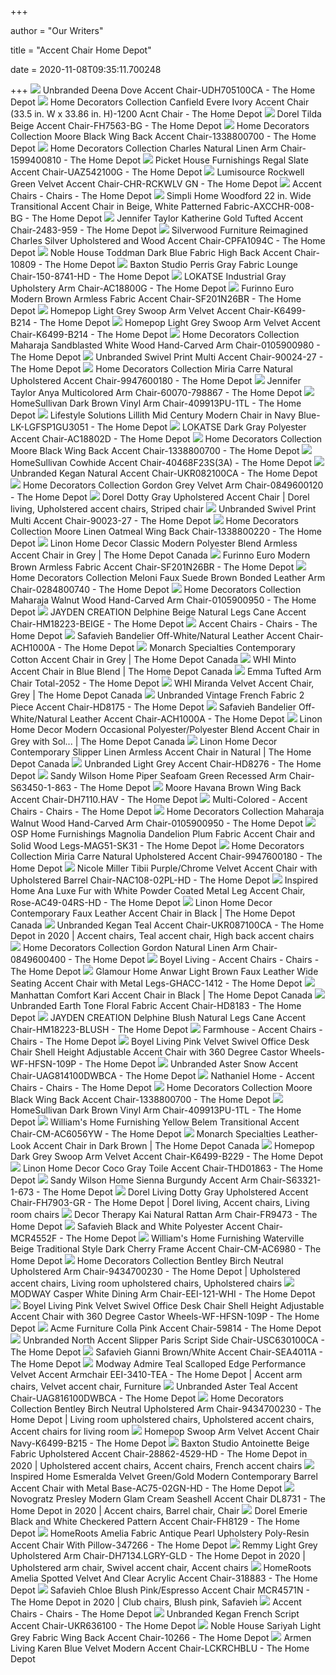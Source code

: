 +++
        
author = "Our Writers"
        
title = "Accent Chair Home Depot"
        
date = 2020-11-08T09:35:11.700248
        
+++
[ ![](https://images.homedepot-static.com/productImages/88b26e47-c85b-4aaa-8af1-6bf014a7af9e/svn/dove-accent-chairs-udh705100ca-64_600.jpg)](https://images.homedepot-static.com/productImages/88b26e47-c85b-4aaa-8af1-6bf014a7af9e/svn/dove-accent-chairs-udh705100ca-64_600.jpg) Unbranded Deena Dove Accent Chair-UDH705100CA - The Home Depot
[ ![](https://images.homedepot-static.com/productImages/2e021a46-3432-4fd3-8990-6a6e0522c712/svn/evere-ivory-home-decorators-collection-accent-chairs-1200-acnt-chair-64_600.jpg)](https://images.homedepot-static.com/productImages/2e021a46-3432-4fd3-8990-6a6e0522c712/svn/evere-ivory-home-decorators-collection-accent-chairs-1200-acnt-chair-64_600.jpg) Home Decorators Collection Canfield Evere Ivory Accent Chair (33.5 in. W x  33.86 in. H)-1200 Acnt Chair - The Home Depot
[ ![](https://images.homedepot-static.com/productImages/919dda89-1ece-498b-b3c1-b996a6a93e31/svn/beige-dorel-accent-chairs-fh7563-bg-64_600.jpg)](https://images.homedepot-static.com/productImages/919dda89-1ece-498b-b3c1-b996a6a93e31/svn/beige-dorel-accent-chairs-fh7563-bg-64_600.jpg) Dorel Tilda Beige Accent Chair-FH7563-BG - The Home Depot
[ ![](https://images.homedepot-static.com/productImages/4a9db7c4-1e58-4bdc-86cd-fcf249f0e6b4/svn/black-espresso-home-decorators-collection-accent-chairs-1338800700-64_600.jpg)](https://images.homedepot-static.com/productImages/4a9db7c4-1e58-4bdc-86cd-fcf249f0e6b4/svn/black-espresso-home-decorators-collection-accent-chairs-1338800700-64_600.jpg) Home Decorators Collection Moore Black Wing Back Accent Chair-1338800700 -  The Home Depot
[ ![](https://images.homedepot-static.com/productImages/a49f5568-bfd9-4da3-bf1a-3cbe873f089c/svn/natural-linen-home-decorators-collection-accent-chairs-1599400810-64_600.jpg)](https://images.homedepot-static.com/productImages/a49f5568-bfd9-4da3-bf1a-3cbe873f089c/svn/natural-linen-home-decorators-collection-accent-chairs-1599400810-64_600.jpg) Home Decorators Collection Charles Natural Linen Arm Chair-1599400810 - The Home  Depot
[ ![](https://images.homedepot-static.com/productImages/1b8b6b21-882f-4a0b-b817-7f9b8233db9b/svn/slate-with-distressed-base-accent-chairs-uaz542100g-64_600.jpg)](https://images.homedepot-static.com/productImages/1b8b6b21-882f-4a0b-b817-7f9b8233db9b/svn/slate-with-distressed-base-accent-chairs-uaz542100g-64_600.jpg) Picket House Furnishings Regal Slate Accent Chair-UAZ542100G - The Home  Depot
[ ![](https://images.homedepot-static.com/productImages/1398df60-f350-40c9-a372-0893419f97c5/svn/green-lumisource-accent-chairs-chr-rckwlv-gn-66_600.jpg)](https://images.homedepot-static.com/productImages/1398df60-f350-40c9-a372-0893419f97c5/svn/green-lumisource-accent-chairs-chr-rckwlv-gn-66_600.jpg) Lumisource Rockwell Green Velvet Accent Chair-CHR-RCKWLV GN - The Home Depot
[ ![](https://images.homedepot-static.com/productImages/aff85fcf-50ce-4d4e-ac72-fcf389b26dc2/svn/heather-grey-lifestyle-solutions-accent-chairs-lk-lgfsp1gu3073-64_1000.jpg)](https://images.homedepot-static.com/productImages/aff85fcf-50ce-4d4e-ac72-fcf389b26dc2/svn/heather-grey-lifestyle-solutions-accent-chairs-lk-lgfsp1gu3073-64_1000.jpg) Accent Chairs - Chairs - The Home Depot
[ ![](https://images.homedepot-static.com/productImages/e9efb5be-52bf-4fc3-837e-8aedffe5e025/svn/beige-and-white-pattern-simpli-home-accent-chairs-axcchr-008-bg-64_600.jpg)](https://images.homedepot-static.com/productImages/e9efb5be-52bf-4fc3-837e-8aedffe5e025/svn/beige-and-white-pattern-simpli-home-accent-chairs-axcchr-008-bg-64_600.jpg) Simpli Home Woodford 22 in. Wide Transitional Accent Chair in Beige, White  Patterned Fabric-AXCCHR-008-BG - The Home Depot
[ ![](https://images.homedepot-static.com/productImages/8519f55c-581c-4c00-b5fc-ff966c073f9f/svn/gold-jennifer-taylor-accent-chairs-2483-959-64_600.jpg)](https://images.homedepot-static.com/productImages/8519f55c-581c-4c00-b5fc-ff966c073f9f/svn/gold-jennifer-taylor-accent-chairs-2483-959-64_600.jpg) Jennifer Taylor Katherine Gold Tufted Accent Chair-2483-959 - The Home Depot
[ ![](https://images.homedepot-static.com/productImages/7fd0f74b-75f5-41d0-bf21-fa6b2074c1b9/svn/silver-silverwood-furniture-reimagined-accent-chairs-cpfa1094c-64_600.jpg)](https://images.homedepot-static.com/productImages/7fd0f74b-75f5-41d0-bf21-fa6b2074c1b9/svn/silver-silverwood-furniture-reimagined-accent-chairs-cpfa1094c-64_600.jpg) Silverwood Furniture Reimagined Charles Silver Upholstered and Wood Accent  Chair-CPFA1094C - The Home Depot
[ ![](https://images.homedepot-static.com/productImages/d96b6644-ccc6-4035-9eee-8c251a8097ca/svn/dark-blue-noble-house-accent-chairs-10809-64_600.jpg)](https://images.homedepot-static.com/productImages/d96b6644-ccc6-4035-9eee-8c251a8097ca/svn/dark-blue-noble-house-accent-chairs-10809-64_600.jpg) Noble House Toddman Dark Blue Fabric High Back Accent Chair-10809 - The Home  Depot
[ ![](https://images.homedepot-static.com/productImages/aa3540c1-61d5-4fbc-ac49-0d7a715e1801/svn/gray-baxton-studio-accent-chairs-150-8741-hd-31_600.jpg)](https://images.homedepot-static.com/productImages/aa3540c1-61d5-4fbc-ac49-0d7a715e1801/svn/gray-baxton-studio-accent-chairs-150-8741-hd-31_600.jpg) Baxton Studio Perris Gray Fabric Lounge Chair-150-8741-HD - The Home Depot
[ ![](https://images.homedepot-static.com/productImages/196c9454-e1e9-40a7-a8a6-8e18d689510a/svn/industrial-gray-lokatse-accent-chairs-ac18800g-64_600.jpg)](https://images.homedepot-static.com/productImages/196c9454-e1e9-40a7-a8a6-8e18d689510a/svn/industrial-gray-lokatse-accent-chairs-ac18800g-64_600.jpg) LOKATSE Industrial Gray Upholstery Arm Chair-AC18800G - The Home Depot
[ ![](https://images.homedepot-static.com/productImages/933ddbda-621b-448d-acfd-a524641606a5/svn/brown-furinno-accent-chairs-sf201n26br-40_600.jpg)](https://images.homedepot-static.com/productImages/933ddbda-621b-448d-acfd-a524641606a5/svn/brown-furinno-accent-chairs-sf201n26br-40_600.jpg) Furinno Euro Modern Brown Armless Fabric Accent Chair-SF201N26BR - The Home  Depot
[ ![](https://images.homedepot-static.com/productImages/6e11d6f6-893c-431a-af45-3a19a476b011/svn/light-grey-homepop-accent-chairs-k6499-b214-31_600.jpg)](https://images.homedepot-static.com/productImages/6e11d6f6-893c-431a-af45-3a19a476b011/svn/light-grey-homepop-accent-chairs-k6499-b214-31_600.jpg) Homepop Light Grey Swoop Arm Velvet Accent Chair-K6499-B214 - The Home Depot
[ ![](https://images.homedepot-static.com/productImages/696ead60-2c29-4af3-a937-f3e9d736249a/svn/light-grey-homepop-accent-chairs-k6499-b214-40_600.jpg)](https://images.homedepot-static.com/productImages/696ead60-2c29-4af3-a937-f3e9d736249a/svn/light-grey-homepop-accent-chairs-k6499-b214-40_600.jpg) Homepop Light Grey Swoop Arm Velvet Accent Chair-K6499-B214 - The Home Depot
[ ![](https://images.homedepot-static.com/productImages/6bebbbc3-f3a5-437c-a4d1-aa74e3bb477c/svn/sandblasted-white-home-decorators-collection-accent-chairs-0105900980-64_1000.jpg)](https://images.homedepot-static.com/productImages/6bebbbc3-f3a5-437c-a4d1-aa74e3bb477c/svn/sandblasted-white-home-decorators-collection-accent-chairs-0105900980-64_1000.jpg) Home Decorators Collection Maharaja Sandblasted White Wood Hand-Carved Arm  Chair-0105900980 - The Home Depot
[ ![](https://images.homedepot-static.com/productImages/906ea14c-9f46-40d1-a3c2-1ae71cee4b4a/svn/beige-and-gray-accent-chairs-90024-27-64_600.jpg)](https://images.homedepot-static.com/productImages/906ea14c-9f46-40d1-a3c2-1ae71cee4b4a/svn/beige-and-gray-accent-chairs-90024-27-64_600.jpg) Unbranded Swivel Print Multi Accent Chair-90024-27 - The Home Depot
[ ![](https://images.homedepot-static.com/productImages/cca2881c-5667-44cb-afae-d9a387d49ec9/svn/natural-home-decorators-collection-accent-chairs-9947600180-e1_600.jpg)](https://images.homedepot-static.com/productImages/cca2881c-5667-44cb-afae-d9a387d49ec9/svn/natural-home-decorators-collection-accent-chairs-9947600180-e1_600.jpg) Home Decorators Collection Miria Carre Natural Upholstered Accent Chair-9947600180  - The Home Depot
[ ![](https://images.homedepot-static.com/productImages/970253b6-9bdf-41d7-a2f8-d70ecfe6f7fb/svn/multicolored-jennifer-taylor-accent-chairs-60070-798867-40_600.jpg)](https://images.homedepot-static.com/productImages/970253b6-9bdf-41d7-a2f8-d70ecfe6f7fb/svn/multicolored-jennifer-taylor-accent-chairs-60070-798867-40_600.jpg) Jennifer Taylor Anya Multicolored Arm Chair-60070-798867 - The Home Depot
[ ![](https://images.homedepot-static.com/productImages/19db749a-5cfd-42cc-8aee-402cdf6a8101/svn/brown-homesullivan-accent-chairs-409913pu-1tl-1d_600.jpg)](https://images.homedepot-static.com/productImages/19db749a-5cfd-42cc-8aee-402cdf6a8101/svn/brown-homesullivan-accent-chairs-409913pu-1tl-1d_600.jpg) HomeSullivan Dark Brown Vinyl Arm Chair-409913PU-1TL - The Home Depot
[ ![](https://images.homedepot-static.com/productImages/c70c272d-8fb5-4df7-8c53-85642593c60f/svn/navy-blue-lifestyle-solutions-accent-chairs-lk-lgfsp1gu3051-64_1000.jpg)](https://images.homedepot-static.com/productImages/c70c272d-8fb5-4df7-8c53-85642593c60f/svn/navy-blue-lifestyle-solutions-accent-chairs-lk-lgfsp1gu3051-64_1000.jpg) Lifestyle Solutions Lillith Mid Century Modern Chair in Navy  Blue-LK-LGFSP1GU3051 - The Home Depot
[ ![](https://images.homedepot-static.com/productImages/f3537690-091c-4438-92d8-086ab2bcc8b6/svn/dark-gray-lokatse-accent-chairs-ac18802d-64_600.jpg)](https://images.homedepot-static.com/productImages/f3537690-091c-4438-92d8-086ab2bcc8b6/svn/dark-gray-lokatse-accent-chairs-ac18802d-64_600.jpg) LOKATSE Dark Gray Polyester Accent Chair-AC18802D - The Home Depot
[ ![](https://images.homedepot-static.com/productImages/69c3df52-7807-4443-a2e4-4034917a3548/svn/black-espresso-home-decorators-collection-accent-chairs-1338800700-31_600.jpg)](https://images.homedepot-static.com/productImages/69c3df52-7807-4443-a2e4-4034917a3548/svn/black-espresso-home-decorators-collection-accent-chairs-1338800700-31_600.jpg) Home Decorators Collection Moore Black Wing Back Accent Chair-1338800700 -  The Home Depot
[ ![](https://images.homedepot-static.com/productImages/c89e7074-3d0f-4d60-93eb-d5476fe7c665/svn/espresso-homesullivan-accent-chairs-40468f23s-3a-64_1000.jpg)](https://images.homedepot-static.com/productImages/c89e7074-3d0f-4d60-93eb-d5476fe7c665/svn/espresso-homesullivan-accent-chairs-40468f23s-3a-64_1000.jpg) HomeSullivan Cowhide Accent Chair-40468F23S(3A) - The Home Depot
[ ![](https://images.homedepot-static.com/productImages/1021f864-7155-44cc-9df1-e65c4670ec01/svn/natural-accent-chairs-ukr082100ca-64_600.jpg)](https://images.homedepot-static.com/productImages/1021f864-7155-44cc-9df1-e65c4670ec01/svn/natural-accent-chairs-ukr082100ca-64_600.jpg) Unbranded Kegan Natural Accent Chair-UKR082100CA - The Home Depot
[ ![](https://images.homedepot-static.com/productImages/6eb0c704-d57f-4d39-be16-c6a683798ba7/svn/grey-velvet-home-decorators-collection-accent-chairs-0849600120-e1_600.jpg)](https://images.homedepot-static.com/productImages/6eb0c704-d57f-4d39-be16-c6a683798ba7/svn/grey-velvet-home-decorators-collection-accent-chairs-0849600120-e1_600.jpg) Home Decorators Collection Gordon Grey Velvet Arm Chair-0849600120 - The Home  Depot
[ ![](https://i.pinimg.com/originals/b4/9b/26/b49b26b47271d7a9fc80c7ee35ee32e3.jpg)](https://i.pinimg.com/originals/b4/9b/26/b49b26b47271d7a9fc80c7ee35ee32e3.jpg) Dorel Dotty Gray Upholstered Accent Chair | Dorel living, Upholstered accent  chairs, Striped chair
[ ![](https://images.homedepot-static.com/productImages/733ecde5-991a-4faa-b7ad-b071cd4c4d14/svn/print-accent-chairs-90023-27-64_600.jpg)](https://images.homedepot-static.com/productImages/733ecde5-991a-4faa-b7ad-b071cd4c4d14/svn/print-accent-chairs-90023-27-64_600.jpg) Unbranded Swivel Print Multi Accent Chair-90023-27 - The Home Depot
[ ![](https://images.homedepot-static.com/productImages/9b554675-aca3-4fbc-97de-d24ac9f84871/svn/linen-oatmeal-home-decorators-collection-accent-chairs-1338800220-e1_600.jpg)](https://images.homedepot-static.com/productImages/9b554675-aca3-4fbc-97de-d24ac9f84871/svn/linen-oatmeal-home-decorators-collection-accent-chairs-1338800220-e1_600.jpg) Home Decorators Collection Moore Linen Oatmeal Wing Back Chair-1338800220 -  The Home Depot
[ ![](https://homedepot.scene7.com/is/image/homedepotcanada/p_1001045435.jpg?wid=1000&hei=1000&op_sharpen=1)](https://homedepot.scene7.com/is/image/homedepotcanada/p_1001045435.jpg?wid=1000&hei=1000&op_sharpen=1) Linon Home Decor Classic Modern Polyester Blend Armless Accent Chair in  Grey | The Home Depot Canada
[ ![](https://images.homedepot-static.com/productImages/8b31ee4e-b5b7-4cc8-acf3-985f75d20067/svn/brown-furinno-accent-chairs-sf201n26br-64_600.jpg)](https://images.homedepot-static.com/productImages/8b31ee4e-b5b7-4cc8-acf3-985f75d20067/svn/brown-furinno-accent-chairs-sf201n26br-64_600.jpg) Furinno Euro Modern Brown Armless Fabric Accent Chair-SF201N26BR - The Home  Depot
[ ![](https://images.homedepot-static.com/productImages/d054b228-e071-45f1-9bb2-ba1dd70ee12e/svn/faux-suede-brown-home-decorators-collection-accent-chairs-0284800740-e1_600.jpg)](https://images.homedepot-static.com/productImages/d054b228-e071-45f1-9bb2-ba1dd70ee12e/svn/faux-suede-brown-home-decorators-collection-accent-chairs-0284800740-e1_600.jpg) Home Decorators Collection Meloni Faux Suede Brown Bonded Leather Arm Chair-0284800740  - The Home Depot
[ ![](https://images.homedepot-static.com/productImages/0a275c87-825b-4e1e-92ec-5a596fe08f75/svn/walnut-home-decorators-collection-accent-chairs-0105900950-e1_600.jpg)](https://images.homedepot-static.com/productImages/0a275c87-825b-4e1e-92ec-5a596fe08f75/svn/walnut-home-decorators-collection-accent-chairs-0105900950-e1_600.jpg) Home Decorators Collection Maharaja Walnut Wood Hand-Carved Arm Chair-0105900950  - The Home Depot
[ ![](https://images.homedepot-static.com/productImages/eb19dc4e-a569-419a-af7f-a80555d2e122/svn/beige-jayden-creation-accent-chairs-hm18223-beige-64_600.jpg)](https://images.homedepot-static.com/productImages/eb19dc4e-a569-419a-af7f-a80555d2e122/svn/beige-jayden-creation-accent-chairs-hm18223-beige-64_600.jpg) JAYDEN CREATION Delphine Beige Natural Legs Cane Accent Chair-HM18223-BEIGE  - The Home Depot
[ ![](https://images.homedepot-static.com/productImages/646ec899-2b87-49ea-b9dd-83f78e4b7f6c/svn/multi-colored-accent-chairs-90012-27-64_400.jpg)](https://images.homedepot-static.com/productImages/646ec899-2b87-49ea-b9dd-83f78e4b7f6c/svn/multi-colored-accent-chairs-90012-27-64_400.jpg) Accent Chairs - Chairs - The Home Depot
[ ![](https://images.homedepot-static.com/productImages/2257b097-2d83-4090-9241-9ca7d912e0c8/svn/off-white-natural-safavieh-accent-chairs-ach1000a-1f_600.jpg)](https://images.homedepot-static.com/productImages/2257b097-2d83-4090-9241-9ca7d912e0c8/svn/off-white-natural-safavieh-accent-chairs-ach1000a-1f_600.jpg) Safavieh Bandelier Off-White/Natural Leather Accent Chair-ACH1000A - The Home  Depot
[ ![](https://homedepot.scene7.com/is/image/homedepotcanada/p_1000845069.jpg?wid=1000&hei=1000&op_sharpen=1)](https://homedepot.scene7.com/is/image/homedepotcanada/p_1000845069.jpg?wid=1000&hei=1000&op_sharpen=1) Monarch Specialties Contemporary Cotton Accent Chair in Grey | The Home  Depot Canada
[ ![](https://homedepot.scene7.com/is/image/homedepotcanada/p_1001093250.jpg?wid=1000&hei=1000&op_sharpen=1)](https://homedepot.scene7.com/is/image/homedepotcanada/p_1001093250.jpg?wid=1000&hei=1000&op_sharpen=1) WHI Minto Accent Chair in Blue Blend | The Home Depot Canada
[ ![](https://images.homedepot-static.com/productImages/416790b9-b811-4063-b9d1-f7a9ec7afcc4/svn/natural-accent-chairs-2052-64_600.jpg)](https://images.homedepot-static.com/productImages/416790b9-b811-4063-b9d1-f7a9ec7afcc4/svn/natural-accent-chairs-2052-64_600.jpg) Emma Tufted Arm Chair Total-2052 - The Home Depot
[ ![](https://homedepot.scene7.com/is/image/homedepotcanada/p_1001209545.jpg?wid=1000&hei=1000&op_sharpen=1)](https://homedepot.scene7.com/is/image/homedepotcanada/p_1001209545.jpg?wid=1000&hei=1000&op_sharpen=1) WHI Miranda Velvet Accent Chair, Grey | The Home Depot Canada
[ ![](https://images.homedepot-static.com/productImages/cfe68dc5-2ed6-4813-9784-1ee9a3fcc21f/svn/vintage-french-fabric-accent-chairs-hd8175-64_600.jpg)](https://images.homedepot-static.com/productImages/cfe68dc5-2ed6-4813-9784-1ee9a3fcc21f/svn/vintage-french-fabric-accent-chairs-hd8175-64_600.jpg) Unbranded Vintage French Fabric 2 Piece Accent Chair-HD8175 - The Home Depot
[ ![](https://images.homedepot-static.com/productImages/3baff3fd-3b5e-4d2b-aa2f-909da8377015/svn/off-white-natural-safavieh-accent-chairs-ach1000a-64_600.jpg)](https://images.homedepot-static.com/productImages/3baff3fd-3b5e-4d2b-aa2f-909da8377015/svn/off-white-natural-safavieh-accent-chairs-ach1000a-64_600.jpg) Safavieh Bandelier Off-White/Natural Leather Accent Chair-ACH1000A - The Home  Depot
[ ![](https://homedepot.scene7.com/is/image/homedepotcanada/p_1001045505.jpg?wid=1000&hei=1000&op_sharpen=1)](https://homedepot.scene7.com/is/image/homedepotcanada/p_1001045505.jpg?wid=1000&hei=1000&op_sharpen=1) Linon Home Decor Modern Occasional Polyester/Polyester Blend Accent Chair  in Grey with Sol... | The Home Depot Canada
[ ![](https://homedepot.scene7.com/is/image/homedepotcanada/p_1001045178.jpg?wid=1000&hei=1000&op_sharpen=1)](https://homedepot.scene7.com/is/image/homedepotcanada/p_1001045178.jpg?wid=1000&hei=1000&op_sharpen=1) Linon Home Decor Contemporary Slipper Linen Armless Accent Chair in Natural  | The Home Depot Canada
[ ![](https://images.homedepot-static.com/productImages/ee881b97-d513-42bc-84f3-888a9d729ee0/svn/grey-accent-chairs-hd8276-64_600.jpg)](https://images.homedepot-static.com/productImages/ee881b97-d513-42bc-84f3-888a9d729ee0/svn/grey-accent-chairs-hd8276-64_600.jpg) Unbranded Light Grey Accent Chair-HD8276 - The Home Depot
[ ![](https://images.homedepot-static.com/productImages/03e378dc-dfe5-4c22-827e-39c94e2e5a28/svn/sea-foam-green-fabric-sandy-wilson-home-accent-chairs-s63450-1-863-64_600.jpg)](https://images.homedepot-static.com/productImages/03e378dc-dfe5-4c22-827e-39c94e2e5a28/svn/sea-foam-green-fabric-sandy-wilson-home-accent-chairs-s63450-1-863-64_600.jpg) Sandy Wilson Home Piper Seafoam Green Recessed Arm Chair-S63450-1-863 - The Home  Depot
[ ![](https://images.homedepot-static.com/productImages/60c5bf48-219f-4a71-8faa-1d636003f455/svn/havana-espresso-accent-chairs-dh7110-hav-e1_600.jpg)](https://images.homedepot-static.com/productImages/60c5bf48-219f-4a71-8faa-1d636003f455/svn/havana-espresso-accent-chairs-dh7110-hav-e1_600.jpg) Moore Havana Brown Wing Back Accent Chair-DH7110.HAV - The Home Depot
[ ![](https://images.homedepot-static.com/productImages/ae9c3167-4d2f-4a87-92d3-c326b089537c/svn/blue-floral-noble-house-accent-chairs-10344-64_400.jpg)](https://images.homedepot-static.com/productImages/ae9c3167-4d2f-4a87-92d3-c326b089537c/svn/blue-floral-noble-house-accent-chairs-10344-64_400.jpg) Multi-Colored - Accent Chairs - Chairs - The Home Depot
[ ![](https://images.homedepot-static.com/productImages/68ca52f9-252e-4606-8521-aa09a99a1b03/svn/walnut-home-decorators-collection-accent-chairs-0105900950-40_600.jpg)](https://images.homedepot-static.com/productImages/68ca52f9-252e-4606-8521-aa09a99a1b03/svn/walnut-home-decorators-collection-accent-chairs-0105900950-40_600.jpg) Home Decorators Collection Maharaja Walnut Wood Hand-Carved Arm Chair-0105900950  - The Home Depot
[ ![](https://images.homedepot-static.com/productImages/8e62c148-3e7a-4620-845d-5fcc109c18ef/svn/dandelion-plum-polyester-osp-home-furnishings-accent-chairs-mag51-sk31-31_600.jpg)](https://images.homedepot-static.com/productImages/8e62c148-3e7a-4620-845d-5fcc109c18ef/svn/dandelion-plum-polyester-osp-home-furnishings-accent-chairs-mag51-sk31-31_600.jpg) OSP Home Furnishings Magnolia Dandelion Plum Fabric Accent Chair and Solid  Wood Legs-MAG51-SK31 - The Home Depot
[ ![](https://images.homedepot-static.com/productImages/7fde32db-5ed4-4fca-b583-cf0023497a90/svn/natural-home-decorators-collection-accent-chairs-9947600180-40_600.jpg)](https://images.homedepot-static.com/productImages/7fde32db-5ed4-4fca-b583-cf0023497a90/svn/natural-home-decorators-collection-accent-chairs-9947600180-40_600.jpg) Home Decorators Collection Miria Carre Natural Upholstered Accent Chair-9947600180  - The Home Depot
[ ![](https://images.homedepot-static.com/productImages/a38bb526-ef21-4bb5-b03c-7bd4bc2cce07/svn/purple-chrome-velvet-nicole-miller-accent-chairs-nac108-02pl-hd-31_600.jpg)](https://images.homedepot-static.com/productImages/a38bb526-ef21-4bb5-b03c-7bd4bc2cce07/svn/purple-chrome-velvet-nicole-miller-accent-chairs-nac108-02pl-hd-31_600.jpg) Nicole Miller Tibii Purple/Chrome Velvet Accent Chair with Upholstered  Barrel Chair-NAC108-02PL-HD - The Home Depot
[ ![](https://images.homedepot-static.com/productImages/e9c606a9-a84b-536f-b0be-32c5b41538ed/svn/rose-inspired-home-accent-chairs-ac49-04rs-hd-31_600.jpg)](https://images.homedepot-static.com/productImages/e9c606a9-a84b-536f-b0be-32c5b41538ed/svn/rose-inspired-home-accent-chairs-ac49-04rs-hd-31_600.jpg) Inspired Home Ana Luxe Fur with White Powder Coated Metal Leg Accent Chair,  Rose-AC49-04RS-HD - The Home Depot
[ ![](https://homedepot.scene7.com/is/image/homedepotcanada/p_1001045427.jpg?wid=1000&hei=1000&op_sharpen=1)](https://homedepot.scene7.com/is/image/homedepotcanada/p_1001045427.jpg?wid=1000&hei=1000&op_sharpen=1) Linon Home Decor Contemporary Faux Leather Accent Chair in Black | The Home  Depot Canada
[ ![](https://i.pinimg.com/originals/1d/25/48/1d2548f24a046e6937df6cc80de05afc.jpg)](https://i.pinimg.com/originals/1d/25/48/1d2548f24a046e6937df6cc80de05afc.jpg) Unbranded Kegan Teal Accent Chair-UKR087100CA - The Home Depot in 2020 | Accent  chairs, Teal accent chair, High back accent chairs
[ ![](https://images.homedepot-static.com/productImages/50a5ddbd-4d17-4736-829c-6c172d996561/svn/natural-linen-home-decorators-collection-accent-chairs-0849600400-e1_600.jpg)](https://images.homedepot-static.com/productImages/50a5ddbd-4d17-4736-829c-6c172d996561/svn/natural-linen-home-decorators-collection-accent-chairs-0849600400-e1_600.jpg) Home Decorators Collection Gordon Natural Linen Arm Chair-0849600400 - The Home  Depot
[ ![](https://images.homedepot-static.com/productImages/1bc19fbf-6025-46ea-8b02-4485ef678a58/svn/beige-boyel-living-accent-chairs-wf-hfsn-131bg-64_400.jpg)](https://images.homedepot-static.com/productImages/1bc19fbf-6025-46ea-8b02-4485ef678a58/svn/beige-boyel-living-accent-chairs-wf-hfsn-131bg-64_400.jpg) Boyel Living - Accent Chairs - Chairs - The Home Depot
[ ![](https://images.homedepot-static.com/productImages/a3fbc1a0-9dcb-4bc1-8c0a-5106826e7ed2/svn/light-brown-glamour-home-accent-chairs-ghacc-1412-64_600.jpg)](https://images.homedepot-static.com/productImages/a3fbc1a0-9dcb-4bc1-8c0a-5106826e7ed2/svn/light-brown-glamour-home-accent-chairs-ghacc-1412-64_600.jpg) Glamour Home Anwar Light Brown Faux Leather Wide Seating Accent Chair with  Metal Legs-GHACC-1412 - The Home Depot
[ ![](https://homedepot.scene7.com/is/image/homedepotcanada/p_1001533951.jpg?wid=1000&hei=1000&op_sharpen=1)](https://homedepot.scene7.com/is/image/homedepotcanada/p_1001533951.jpg?wid=1000&hei=1000&op_sharpen=1) Manhattan Comfort Kari Accent Chair in Black | The Home Depot Canada
[ ![](https://images.homedepot-static.com/productImages/990803dd-5376-4337-b377-5e15d01b42f3/svn/earth-tone-accent-chairs-hd8183-64_600.jpg)](https://images.homedepot-static.com/productImages/990803dd-5376-4337-b377-5e15d01b42f3/svn/earth-tone-accent-chairs-hd8183-64_600.jpg) Unbranded Earth Tone Floral Fabric Accent Chair-HD8183 - The Home Depot
[ ![](https://images.homedepot-static.com/productImages/83b5837c-347f-4ba4-b334-ffb63bb6312c/svn/blush-jayden-creation-accent-chairs-hm18223-blush-64_600.jpg)](https://images.homedepot-static.com/productImages/83b5837c-347f-4ba4-b334-ffb63bb6312c/svn/blush-jayden-creation-accent-chairs-hm18223-blush-64_600.jpg) JAYDEN CREATION Delphine Blush Natural Legs Cane Accent Chair-HM18223-BLUSH  - The Home Depot
[ ![](https://images.homedepot-static.com/productImages/dbe6adc1-a666-42b7-95f8-4ddcb84a10ac/svn/blue-stripe-dorel-living-accent-chairs-fh8459s-bl-64_400.jpg)](https://images.homedepot-static.com/productImages/dbe6adc1-a666-42b7-95f8-4ddcb84a10ac/svn/blue-stripe-dorel-living-accent-chairs-fh8459s-bl-64_400.jpg) Farmhouse - Accent Chairs - Chairs - The Home Depot
[ ![](https://images.homedepot-static.com/productImages/c4215cef-f489-487c-b4f0-8016f21bfccd/svn/pink-boyel-living-office-chairs-wf-hfsn-109p-c3_600.jpg)](https://images.homedepot-static.com/productImages/c4215cef-f489-487c-b4f0-8016f21bfccd/svn/pink-boyel-living-office-chairs-wf-hfsn-109p-c3_600.jpg) Boyel Living Pink Velvet Swivel Office Desk Chair Shell Height Adjustable Accent  Chair with 360 Degree Castor Wheels-WF-HFSN-109P - The Home Depot
[ ![](https://images.homedepot-static.com/productImages/19581942-3929-456e-85f5-a239ca538611/svn/snow-accent-chairs-uag814100dwbca-c3_600.jpg)](https://images.homedepot-static.com/productImages/19581942-3929-456e-85f5-a239ca538611/svn/snow-accent-chairs-uag814100dwbca-c3_600.jpg) Unbranded Aster Snow Accent Chair-UAG814100DWBCA - The Home Depot
[ ![](https://images.homedepot-static.com/productImages/0b523757-5932-435f-9504-a9e9967beffb/svn/brown-nathaniel-home-accent-chairs-92005bd-79br-64_400.jpg)](https://images.homedepot-static.com/productImages/0b523757-5932-435f-9504-a9e9967beffb/svn/brown-nathaniel-home-accent-chairs-92005bd-79br-64_400.jpg) Nathaniel Home - Accent Chairs - Chairs - The Home Depot
[ ![](https://images.homedepot-static.com/productImages/d481fa4c-1b44-4b45-a127-117ddc980971/svn/black-espresso-home-decorators-collection-accent-chairs-1338800700-e1_600.jpg)](https://images.homedepot-static.com/productImages/d481fa4c-1b44-4b45-a127-117ddc980971/svn/black-espresso-home-decorators-collection-accent-chairs-1338800700-e1_600.jpg) Home Decorators Collection Moore Black Wing Back Accent Chair-1338800700 -  The Home Depot
[ ![](https://images.homedepot-static.com/productImages/3d794662-d47f-419b-ab68-678485cbbe55/svn/brown-homesullivan-accent-chairs-409913pu-1tl-c3_600.jpg)](https://images.homedepot-static.com/productImages/3d794662-d47f-419b-ab68-678485cbbe55/svn/brown-homesullivan-accent-chairs-409913pu-1tl-c3_600.jpg) HomeSullivan Dark Brown Vinyl Arm Chair-409913PU-1TL - The Home Depot
[ ![](https://images.homedepot-static.com/productImages/22388699-69e8-4c89-90f7-56dda18e155c/svn/yellow-william-s-home-furnishing-accent-chairs-cm-ac6056yw-64_600.jpg)](https://images.homedepot-static.com/productImages/22388699-69e8-4c89-90f7-56dda18e155c/svn/yellow-william-s-home-furnishing-accent-chairs-cm-ac6056yw-64_600.jpg) William's Home Furnishing Yellow Belem Transitional Accent Chair-CM-AC6056YW  - The Home Depot
[ ![](https://homedepot.scene7.com/is/image/homedepotcanada/p_1000728260.jpg?wid=1000&hei=1000&op_sharpen=1)](https://homedepot.scene7.com/is/image/homedepotcanada/p_1000728260.jpg?wid=1000&hei=1000&op_sharpen=1) Monarch Specialties Leather-Look Accent Chair in Dark Brown | The Home Depot  Canada
[ ![](https://images.homedepot-static.com/productImages/52f81f2c-19b7-4a06-8ae6-402411777002/svn/dark-grey-homepop-accent-chairs-k6499-b229-31_600.jpg)](https://images.homedepot-static.com/productImages/52f81f2c-19b7-4a06-8ae6-402411777002/svn/dark-grey-homepop-accent-chairs-k6499-b229-31_600.jpg) Homepop Dark Grey Swoop Arm Velvet Accent Chair-K6499-B229 - The Home Depot
[ ![](https://images.homedepot-static.com/productImages/2affc311-70af-4d2b-8cfa-879931c73795/svn/gray-linon-home-decor-accent-chairs-thd01863-4f_600.jpg)](https://images.homedepot-static.com/productImages/2affc311-70af-4d2b-8cfa-879931c73795/svn/gray-linon-home-decor-accent-chairs-thd01863-4f_600.jpg) Linon Home Decor Coco Gray Toile Accent Chair-THD01863 - The Home Depot
[ ![](https://images.homedepot-static.com/productImages/871eda13-1a38-4175-a368-f2bcf71d5b00/svn/burgundy-velvet-sandy-wilson-home-accent-chairs-s63321-1-673-66_600.jpg)](https://images.homedepot-static.com/productImages/871eda13-1a38-4175-a368-f2bcf71d5b00/svn/burgundy-velvet-sandy-wilson-home-accent-chairs-s63321-1-673-66_600.jpg) Sandy Wilson Home Sienna Burgundy Accent Arm Chair-S63321-1-673 - The Home  Depot
[ ![](https://i.pinimg.com/474x/88/03/30/880330d838bf9ee6aaae2a428e204b0e.jpg)](https://i.pinimg.com/474x/88/03/30/880330d838bf9ee6aaae2a428e204b0e.jpg) Dorel Living Dotty Gray Upholstered Accent Chair-FH7903-GR - The Home Depot  | Dorel living, Accent chairs, Living room chairs
[ ![](https://images.homedepot-static.com/productImages/9964ebce-9f73-446e-b62d-ee5228be9dd1/svn/natural-wood-decor-therapy-accent-chairs-fr9473-64_600.jpg)](https://images.homedepot-static.com/productImages/9964ebce-9f73-446e-b62d-ee5228be9dd1/svn/natural-wood-decor-therapy-accent-chairs-fr9473-64_600.jpg) Decor Therapy Kai Natural Rattan Arm Chair-FR9473 - The Home Depot
[ ![](https://images.homedepot-static.com/productImages/8dccc5d8-4a3c-4ace-8949-991d708aaa11/svn/charcoal-gray-white-safavieh-accent-chairs-mcr4552f-64_600.jpg)](https://images.homedepot-static.com/productImages/8dccc5d8-4a3c-4ace-8949-991d708aaa11/svn/charcoal-gray-white-safavieh-accent-chairs-mcr4552f-64_600.jpg) Safavieh Black and White Polyester Accent Chair-MCR4552F - The Home Depot
[ ![](https://images.homedepot-static.com/productImages/df374e51-159b-4f6e-8ec5-9ef8b7786158/svn/beige-dark-cherry-accent-chairs-cm-ac6980-64_600.jpg)](https://images.homedepot-static.com/productImages/df374e51-159b-4f6e-8ec5-9ef8b7786158/svn/beige-dark-cherry-accent-chairs-cm-ac6980-64_600.jpg) William's Home Furnishing Waterville Beige Traditional Style Dark Cherry  Frame Accent Chair-CM-AC6980 - The Home Depot
[ ![](https://i.pinimg.com/600x315/6d/29/89/6d2989ec5c8fbbbb9be9943c370241f2.jpg)](https://i.pinimg.com/600x315/6d/29/89/6d2989ec5c8fbbbb9be9943c370241f2.jpg) Home Decorators Collection Bentley Birch Neutral Upholstered Arm Chair-9434700230  - The Home Depot | Upholstered accent chairs, Living room upholstered chairs,  Upholstered chairs
[ ![](https://images.homedepot-static.com/productImages/23d0e830-18a1-415f-90b9-667117326b05/svn/white-modway-accent-chairs-eei-121-whi-64_600.jpg)](https://images.homedepot-static.com/productImages/23d0e830-18a1-415f-90b9-667117326b05/svn/white-modway-accent-chairs-eei-121-whi-64_600.jpg) MODWAY Casper White Dining Arm Chair-EEI-121-WHI - The Home Depot
[ ![](https://images.homedepot-static.com/productImages/6fa62069-35b6-4efc-9b7d-f1bb38b06da6/svn/pink-boyel-living-office-chairs-wf-hfsn-109p-31_600.jpg)](https://images.homedepot-static.com/productImages/6fa62069-35b6-4efc-9b7d-f1bb38b06da6/svn/pink-boyel-living-office-chairs-wf-hfsn-109p-31_600.jpg) Boyel Living Pink Velvet Swivel Office Desk Chair Shell Height Adjustable Accent  Chair with 360 Degree Castor Wheels-WF-HFSN-109P - The Home Depot
[ ![](https://images.homedepot-static.com/productImages/ceb81453-aa28-422d-a31d-868b57a0d4fb/svn/pink-acme-furniture-accent-chairs-59814-64_600.jpg)](https://images.homedepot-static.com/productImages/ceb81453-aa28-422d-a31d-868b57a0d4fb/svn/pink-acme-furniture-accent-chairs-59814-64_600.jpg) Acme Furniture Colla Pink Accent Chair-59814 - The Home Depot
[ ![](https://images.homedepot-static.com/productImages/850dcacd-81d3-4ee5-aa72-9e0e949ee49b/svn/paris-script-accent-chairs-usc630100ca-64_600.jpg)](https://images.homedepot-static.com/productImages/850dcacd-81d3-4ee5-aa72-9e0e949ee49b/svn/paris-script-accent-chairs-usc630100ca-64_600.jpg) Unbranded North Accent Slipper Paris Script Side Chair-USC630100CA - The Home  Depot
[ ![](https://images.homedepot-static.com/productImages/5c7145c5-c55e-48ba-9d81-e41270406b0d/svn/brown-white-safavieh-accent-chairs-sea4011a-64_600.jpg)](https://images.homedepot-static.com/productImages/5c7145c5-c55e-48ba-9d81-e41270406b0d/svn/brown-white-safavieh-accent-chairs-sea4011a-64_600.jpg) Safavieh Gianni Brown/White Accent Chair-SEA4011A - The Home Depot
[ ![](https://i.pinimg.com/474x/97/9d/1a/979d1a6ce39e2b5c9dcaa0f83ae604c2.jpg)](https://i.pinimg.com/474x/97/9d/1a/979d1a6ce39e2b5c9dcaa0f83ae604c2.jpg) Modway Admire Teal Scalloped Edge Performance Velvet Accent Armchair  EEI-3410-TEA - The Home Depot | Accent arm chairs, Velvet accent chair,  Furniture
[ ![](https://images.homedepot-static.com/productImages/5c0cc4cf-8bf5-439a-b952-132c47750caa/svn/teal-accent-chairs-uag816100dwbca-64_600.jpg)](https://images.homedepot-static.com/productImages/5c0cc4cf-8bf5-439a-b952-132c47750caa/svn/teal-accent-chairs-uag816100dwbca-64_600.jpg) Unbranded Aster Teal Accent Chair-UAG816100DWBCA - The Home Depot
[ ![](https://i.pinimg.com/originals/0e/1c/c1/0e1cc1ec746f97f176b597a1d37fe9b9.jpg)](https://i.pinimg.com/originals/0e/1c/c1/0e1cc1ec746f97f176b597a1d37fe9b9.jpg) Home Decorators Collection Bentley Birch Neutral Upholstered Arm Chair-9434700230  - The Home Depot | Living room upholstered chairs, Upholstered accent chairs,  Accent chairs for living room
[ ![](https://images.homedepot-static.com/productImages/63902713-8419-49be-9c84-a0414fb1ff5d/svn/navy-homepop-accent-chairs-k6499-b215-fa_600.jpg)](https://images.homedepot-static.com/productImages/63902713-8419-49be-9c84-a0414fb1ff5d/svn/navy-homepop-accent-chairs-k6499-b215-fa_600.jpg) Homepop Swoop Arm Velvet Accent Chair Navy-K6499-B215 - The Home Depot
[ ![](https://i.pinimg.com/originals/e7/3b/5c/e73b5c39b2226997950f2980e22dec9f.jpg)](https://i.pinimg.com/originals/e7/3b/5c/e73b5c39b2226997950f2980e22dec9f.jpg) Baxton Studio Antoinette Beige Fabric Upholstered Accent Chair-28862-4529-HD  - The Home Depot in 2020 | Upholstered accent chairs, Accent chairs, French accent  chairs
[ ![](https://images.homedepot-static.com/productImages/a2ecef5d-1c4d-5137-8fa9-6011090cd0ef/svn/green-gold-inspired-home-accent-chairs-ac75-02gn-hd-31_600.jpg)](https://images.homedepot-static.com/productImages/a2ecef5d-1c4d-5137-8fa9-6011090cd0ef/svn/green-gold-inspired-home-accent-chairs-ac75-02gn-hd-31_600.jpg) Inspired Home Esmeralda Velvet Green/Gold Modern Contemporary Barrel Accent  Chair with Metal Base-AC75-02GN-HD - The Home Depot
[ ![](https://i.pinimg.com/736x/a4/da/b7/a4dab73d065d208922ec36a7fb3925a2.jpg)](https://i.pinimg.com/736x/a4/da/b7/a4dab73d065d208922ec36a7fb3925a2.jpg) Novogratz Presley Modern Glam Cream Seashell Accent Chair DL8731 - The Home  Depot in 2020 | Accent chairs, Barrel chair, Chair
[ ![](https://images.homedepot-static.com/productImages/fc374909-1414-493a-97b4-94dc4e22f4ea/svn/black-white-checkered-dorel-accent-chairs-fh8129-40_600.jpg)](https://images.homedepot-static.com/productImages/fc374909-1414-493a-97b4-94dc4e22f4ea/svn/black-white-checkered-dorel-accent-chairs-fh8129-40_600.jpg) Dorel Emerie Black and White Checkered Pattern Accent Chair-FH8129 - The Home  Depot
[ ![](https://images.homedepot-static.com/productImages/fdaa9473-bee0-4e31-b979-bdd5ddced14d/svn/fabric-floral-solid-contrast-patterns-homeroots-accent-chairs-347266-64_600.jpg)](https://images.homedepot-static.com/productImages/fdaa9473-bee0-4e31-b979-bdd5ddced14d/svn/fabric-floral-solid-contrast-patterns-homeroots-accent-chairs-347266-64_600.jpg) HomeRoots Amelia Fabric Antique Pearl Upholstery Poly-Resin Accent Chair  With Pillow-347266 - The Home Depot
[ ![](https://i.pinimg.com/474x/a8/6b/85/a86b85cdf7a64e8f32c19e290402bb77.jpg)](https://i.pinimg.com/474x/a8/6b/85/a86b85cdf7a64e8f32c19e290402bb77.jpg) Remmy Light Grey Upholstered Arm Chair-DH7134.LGRY-GLD - The Home Depot in  2020 | Upholstered arm chair, Swivel accent chair, Accent chairs
[ ![](https://images.homedepot-static.com/productImages/efa3c4c8-94c6-4a78-869c-d40b9e3b11a4/svn/spotted-velvet-and-clear-homeroots-accent-chairs-318883-31_600.jpg)](https://images.homedepot-static.com/productImages/efa3c4c8-94c6-4a78-869c-d40b9e3b11a4/svn/spotted-velvet-and-clear-homeroots-accent-chairs-318883-31_600.jpg) HomeRoots Amelia Spotted Velvet And Clear Acrylic Accent Chair-318883 - The Home  Depot
[ ![](https://i.pinimg.com/736x/af/10/c1/af10c1146ebdf3e8af824d1117e56749.jpg)](https://i.pinimg.com/736x/af/10/c1/af10c1146ebdf3e8af824d1117e56749.jpg) Safavieh Chloe Blush Pink/Espresso Accent Chair MCR4571N - The Home Depot  in 2020 | Club chairs, Blush pink, Safavieh
[ ![](https://images.homedepot-static.com/productImages/f115fbf1-3cc0-42ae-b7cd-ec265950db3e/svn/beige-noble-house-accent-chairs-6610-64_400.jpg)](https://images.homedepot-static.com/productImages/f115fbf1-3cc0-42ae-b7cd-ec265950db3e/svn/beige-noble-house-accent-chairs-6610-64_400.jpg) Accent Chairs - Chairs - The Home Depot
[ ![](https://images.homedepot-static.com/productImages/c7e23a67-746a-43e4-a80d-40487203d379/svn/french-script-accent-chairs-ukr636100-64_600.jpg)](https://images.homedepot-static.com/productImages/c7e23a67-746a-43e4-a80d-40487203d379/svn/french-script-accent-chairs-ukr636100-64_600.jpg) Unbranded Kegan French Script Accent Chair-UKR636100 - The Home Depot
[ ![](https://images.homedepot-static.com/productImages/194f52f8-d131-4155-9cbb-265573500620/svn/light-grey-noble-house-accent-chairs-10266-64_600.jpg)](https://images.homedepot-static.com/productImages/194f52f8-d131-4155-9cbb-265573500620/svn/light-grey-noble-house-accent-chairs-10266-64_600.jpg) Noble House Sariyah Light Grey Fabric Wing Back Accent Chair-10266 - The Home  Depot
[ ![](https://images.homedepot-static.com/productImages/8769e6ac-a0ad-436a-95df-ead86b6afab3/svn/blue-armen-living-accent-chairs-lckrchblu-64_600.jpg)](https://images.homedepot-static.com/productImages/8769e6ac-a0ad-436a-95df-ead86b6afab3/svn/blue-armen-living-accent-chairs-lckrchblu-64_600.jpg) Armen Living Karen Blue Velvet Modern Accent Chair-LCKRCHBLU - The Home  Depot
